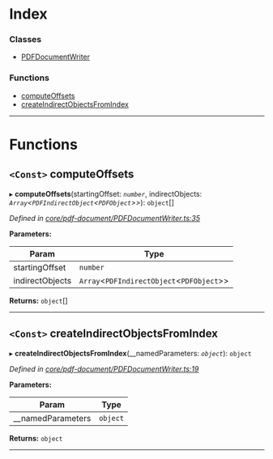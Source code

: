 

# Index

### Classes

* [PDFDocumentWriter](../classes/_core_pdf_document_pdfdocumentwriter_.pdfdocumentwriter.md)

### Functions

* [computeOffsets](_core_pdf_document_pdfdocumentwriter_.md#computeoffsets)
* [createIndirectObjectsFromIndex](_core_pdf_document_pdfdocumentwriter_.md#createindirectobjectsfromindex)

---

# Functions

<a id="computeoffsets"></a>

## `<Const>` computeOffsets

▸ **computeOffsets**(startingOffset: *`number`*, indirectObjects: *`Array`<`PDFIndirectObject`<`PDFObject`>>*): `object`[]

*Defined in [core/pdf-document/PDFDocumentWriter.ts:35](https://github.com/Hopding/pdf-lib/blob/20e93f6/src/core/pdf-document/PDFDocumentWriter.ts#L35)*

**Parameters:**

| Param | Type |
| ------ | ------ |
| startingOffset | `number` |
| indirectObjects | `Array`<`PDFIndirectObject`<`PDFObject`>> |

**Returns:** `object`[]

___
<a id="createindirectobjectsfromindex"></a>

## `<Const>` createIndirectObjectsFromIndex

▸ **createIndirectObjectsFromIndex**(__namedParameters: *`object`*): `object`

*Defined in [core/pdf-document/PDFDocumentWriter.ts:19](https://github.com/Hopding/pdf-lib/blob/20e93f6/src/core/pdf-document/PDFDocumentWriter.ts#L19)*

**Parameters:**

| Param | Type |
| ------ | ------ |
| __namedParameters | `object` |

**Returns:** `object`

___

